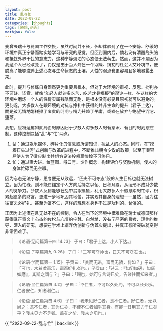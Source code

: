 ```yaml
---
layout: post
title: 乱与忙
date: 2022-09-22
categories: [thoughts]
tags: [随想,论语]
mathjax: false
---
```


我曾去瑞士与德国工作交换，虽然时间并不长，但却体验到了在一个安静、舒缓的环境中真正宁静而踏实地学习与研究的感觉。但回到国内后，倘若没有清醒的头脑和抵抗外界干扰的意志力，这种宁静淡泊的心态便无法萌生。然而，这并不是因为我这个人已经改变了，而仅是由于当人处在一个浮躁、纷扰的社会人文环境中，便脱离了能够滋养上述心态与生命状态的土壤，人性的弱点也更容易且多地暴露出来。

此时，提升与修炼自身固然更为重要且根本，但对于大环境的审视、反思、批判亦不可缺。毕竟，就像“年轻人就该多吃苦，吃苦才是福报”的谬论一样，在这样的大环境中磨炼一个人的性情实属残酷而无耐，是根本没有必要且原初就可以避免的。更何况，大多数人在跟环境的对抗与挣扎中获得的并非生命的提升（君子上达），而是被无情地消耗掉了宝贵的时间与精力并趋于平庸，或者在放弃与绝望中沉沦、堕落。

我想，应将造成如此局面的原因归于少数人对多数人的有意识、有目的的刻意控制。这种控制包括“乱”与“忙”两点。

1. 乱：通过娱乐媒体、碎片化的信息或所谓知识，扰乱人的心态。同时，在“摸着石头过河”式创新与改革的进程中，不断推出朝令夕改的政策，以至于很容易使人为了适应制度并想方设法投机而惶惶不可终日。
2. 忙：通过画大饼、绘蓝图、喊口号、炒作概念、构建评价与奖励机制，使人的身体忙碌而无空暇。

因为心态无法宁静，思考便无从致远，“匹夫不可夺志”般的人生目标也就无法树立。因为忙碌，则不能在锚定个人方向后持之以恒、日积月累，从而形不成对少数人的竞争力。少数人反倒能够在乱中混水摸鱼，利用大数多人不假思索的忙碌，积累起更多的财富，更进一步地巩固其地位，并实现其自身的理想——虽然，因为往往富未必好礼、甚至为富不仁，这样的理想本身也不过是功利的、世俗的。

正因为上述潜在且无处不在的控制，令人在当下的环境中很难像在瑞士或德国那样获得真正意义上心态的放松与心情的宁静。自然地，没有了严密的思考、理性的推导、深入的研究，想要在学术上摒弃伪创新与伪首次提出，并真正有所突破就变得非常困难了。

> 《论语·宪问篇第十四 14.23》 子曰：「君子上达，小人下达。」
    
> 《论语·子罕篇第九 9.26》 子曰：「三军可夺帅也，匹夫不可夺志也。」

> 《论语·学而篇第一 1.15》 子贡曰：「贫而无谄，富而无骄，何如？」子曰：「可也，未若贫而乐，富而好礼者也。」子贡曰：「诗云：『如切如磋，如琢如磨』，其斯之谓与？」子曰：「赐也，始可与言诗已矣，告诸往而知来者。」

> 《论语·里仁篇第四 4.2》 子曰：「不仁者，不可以久处约，不可以长处乐。仁者安仁，知者利仁。」
    
> 《论语·里仁篇第四 4.6》 子曰：「我未见好仁者，恶不仁者。好仁者，无以尚之；恶不仁者，其为仁矣，不使不仁者加乎其身。有能一日用其力于仁矣乎？我未见力不足者。盖有之矣，我未之见也。」

{{ "2022-09-22-乱与忙" | backlink }}
